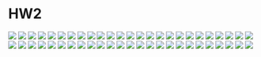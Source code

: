 # HW2

![](https://i.imgur.com/3caC8nZ.png)
![](https://i.imgur.com/9THymHP.png)
![](https://i.imgur.com/VedgvgZ.png)
![](https://i.imgur.com/WgCFPMe.png)
![](https://i.imgur.com/qoexzXv.png)
![](https://i.imgur.com/KUIjv9T.png)
![](https://i.imgur.com/3PMPFH8.png)
![](https://i.imgur.com/upzqqBB.png)
![](https://i.imgur.com/fLLqjy9.png)
![](https://i.imgur.com/4Gb4sZS.png)
![](https://i.imgur.com/XTVsKEu.png)
![](https://i.imgur.com/ysOveh4.png)
![](https://i.imgur.com/vqD84lM.png)
![](https://i.imgur.com/vRzYyyN.png)
![](https://i.imgur.com/g7JDngG.png)
![](https://i.imgur.com/d9KnSdz.png)
![](https://i.imgur.com/RB2YbMF.png)
![](https://i.imgur.com/VSADPY9.png)
![](https://i.imgur.com/3qqBtKv.png)
![](https://i.imgur.com/irsGqcy.png)
![](https://i.imgur.com/qTRqfwR.png)
![](https://i.imgur.com/bksnllx.png)
![](https://i.imgur.com/WSFO2PS.png)
![](https://i.imgur.com/eWAoqCh.png)
![](https://i.imgur.com/r9MhVte.png)
![](https://i.imgur.com/x0P15TW.png)
![](https://i.imgur.com/jFNVy8h.png)
![](https://i.imgur.com/yO3mR6Q.png)
![](https://i.imgur.com/QZtgGqE.png)
![](https://i.imgur.com/VHxxy4R.png)
![](https://i.imgur.com/b9fPEST.png)
![](https://i.imgur.com/oDzNSWt.png)
![](https://i.imgur.com/IaX175F.png)
![](https://i.imgur.com/PMteHjv.png)
![](https://i.imgur.com/ZMZbgon.png)
![](https://i.imgur.com/CVFgn0K.png)
![](https://i.imgur.com/3b1J7kJ.png)
![](https://i.imgur.com/zIOgqYs.png)
![](https://i.imgur.com/rKO7Q9f.png)
![](https://i.imgur.com/BqOPCJS.png)
![](https://i.imgur.com/G8hJO2e.png)
![](https://i.imgur.com/BTKp3id.png)
![](https://i.imgur.com/JaQGbC4.png)
![](https://i.imgur.com/YhvP2CR.png)
![](https://i.imgur.com/eSHmSov.png)
![](https://i.imgur.com/FL5iVQH.png)
![](https://i.imgur.com/isxiaQk.png)
![](https://i.imgur.com/jsCW4aZ.png)
![](https://i.imgur.com/1BwwDbd.png)
![](https://i.imgur.com/hAvqyF1.png)

